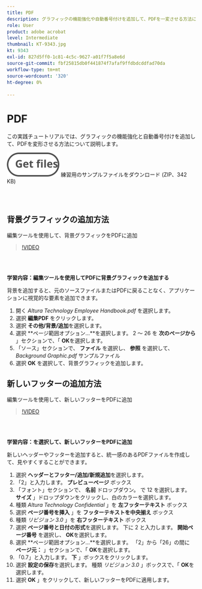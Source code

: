 ```yaml
---
title: PDF
description: グラフィックの機能強化や自動番号付けを追加して、PDFを一変させる方法について説明します
role: User
product: adobe acrobat
level: Intermediate
thumbnail: KT-9343.jpg
kt: 9343
exl-id: 827d5ff0-1c81-4c5c-9627-a01f7f5a8e6d
source-git-commit: fbf25815db0f441874f7afaf9ffdbdcddfad70da
workflow-type: tm+mt
source-wordcount: '320'
ht-degree: 0%

---
```


# PDF

この実践チュートリアルでは、グラフィックの機能強化と自動番号付けを追加して、PDFを変形させる方法について説明します。

[![ダウンロード](../assets/Getfiles.svg)](../assets/Enhance.zip)   練習用のサンプルファイルをダウンロード (ZIP、342 KB)

<br> 

## 背景グラフィックの追加方法

編集ツールを使用して、背景グラフィックをPDFに追加

>[!VIDEO](https://video.tv.adobe.com/v/338746?hidetitle=true)

<br> 

**学習内容：編集ツールを使用してPDFに背景グラフィックを追加する**

背景を追加すると、元のソースファイルまたはPDFに戻ることなく、アプリケーションに視覚的な要素を追加できます。

1. 開く *Altura Technology Employee Handbook.pdf* を選択します。
1. 選択 **編集PDF** をクリックします。
1. 選択 **その他/背景/追加**&#x200B;を選択します。
1. 選択 **ページ範囲オプション…**を選択します。
2 ～ 26 を **次のページから** 」セクションで、「 **OK**&#x200B;を選択します。
1. 「ソース」セクションで、 **ファイル** を選択し、 **参照** を選択して、 *Background Graphic.pdf* サンプルファイル
1. 選択 **OK** を選択して、背景グラフィックを追加します。

## 新しいフッターの追加方法

編集ツールを使用して、新しいフッターをPDFに追加

>[!VIDEO](https://video.tv.adobe.com/v/338745?hidetitle=true)

<br> 

**学習内容：を選択して、新しいフッターをPDFに追加**

新しいヘッダーやフッターを追加すると、統一感のあるPDFファイルを作成して、見やすくすることができます。

1. 選択 **ヘッダーとフッター/追加/新規追加**&#x200B;を選択します。
1. 「2」と入力します。 **プレビューページ** ボックス
1. 「フォント」セクションで、 **名前** ドロップダウン。
で 12 を選択します。 **サイズ** 」ドロップダウンをクリックし、白のカラーを選択します。
1. 種類 *Altura Technology Confidential* 」を **左フッターテキスト** ボックス
1. 選択 **ページ番号を挿入** 」を **フッターテキストを中央揃え** ボックス
1. 種類 *リビジョン 3.0* 」を **右フッターテキスト** ボックス
1. 選択 **ページ番号と日付の形式**を選択します。
下に 2 と入力します。 **開始ページ番号** を選択し、 **OK**&#x200B;を選択します。
1. 選択 **ページ範囲オプション…**を選択します。
「2」から「26」の間に **ページ元：** 」セクションで、「 **OK**&#x200B;を選択します。
1. 「0.7」と入力します。 **下** 」ボックスをクリックします。
1. 選択 **設定の保存**を選択します。
種類 *リビジョン 3.0* 」ボックスで、「 **OK**&#x200B;を選択します。
1. 選択 **OK** 」をクリックして、新しいフッターをPDFに適用します。
